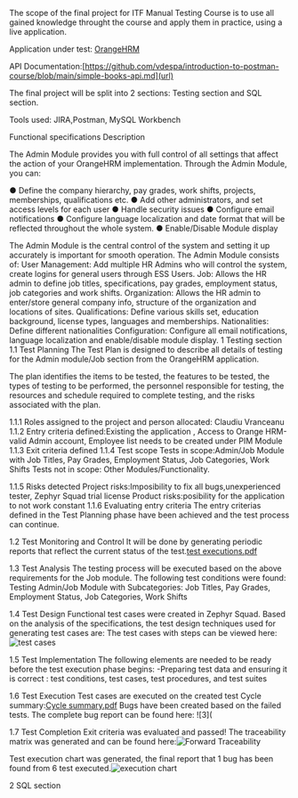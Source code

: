 The scope of the final project for ITF Manual Testing Course is to use all gained knowledge throught the course and apply them in practice, using a live application.

Application under test: [OrangeHRM](https://opensource-demo.orangehrmlive.com/web/index.php/admin/viewSystemUsers)

API Documentation:[https://github.com/vdespa/introduction-to-postman-course/blob/main/simple-books-api.md](url)

The final project will be split into 2 sections: Testing section and SQL section.

Tools used: JIRA,Postman, MySQL Workbench

Functional specifications
Description

The Admin Module provides you with full control of all settings that affect the action of your OrangeHRM implementation. Through the Admin Module, you can:

●       Define the company hierarchy, pay grades, work shifts, projects, memberships, qualifications etc.
●       Add other administrators, and set access levels for each user
●       Handle security issues
●       Configure email notifications
●       Configure language localization and date format that will be reflected throughout the whole system.
●       Enable/Disable Module display

The Admin Module is the central control of the system and setting it up accurately is important for smooth operation.
The Admin Module consists of:
User Management: Add multiple HR Admins who will control the system, create logins for general users through ESS Users.
Job: Allows the HR admin to define job titles, specifications, pay grades, employment status, job categories and work shifts.
Organization: Allows the HR admin to enter/store general company info, structure of the organization and locations of sites.
Qualifications: Define various skills set, education background, license types, languages and memberships.
Nationalities: Define different nationalities
Configuration: Configure all email notifications, language localization and enable/disable module display.
1 Testing section
1.1 Test Planning
The Test Plan is designed to describe all details of testing for the Admin module/Job section from the OrangeHRM application.

The plan identifies the items to be tested, the features to be tested, the types of testing to be performed, the personnel responsible for testing, the resources and schedule required to complete testing, and the risks associated with the plan.

1.1.1 Roles assigned to the project and person allocated: Claudiu Vranceanu
1.1.2 Entry criteria defined:Existing the application , Access to Orange HRM-valid Admin account, Employee list needs to be created under PIM Module 
1.1.3 Exit criteria defined
1.1.4 Test scope
Tests in scope:Admin/Job Module with Job Titles, Pay Grades, Employment Status, Job Categories, Work Shifts
Tests not in scope: Other Modules/Functionality.

1.1.5 Risks detected
Project risks:Imposibility to fix all bugs,unexperienced tester, Zephyr Squad trial license
Product risks:posibility for the application to not work constant
1.1.6 Evaluating entry criteria
The entry criterias defined in the Test Planning phase have been achieved and the test process can continue.

1.2 Test Monitoring and Control
It will be done by generating periodic reports that reflect the current status of the test.[test executions.pdf](https://github.com/vclaudiu/manual_testing_portofolio/files/11511368/test.executions.pdf)


1.3 Test Analysis
The testing process will be executed based on the above requirements for the Job module. The following test conditions were found:
Testing Admin/Job Module with Subcategories: Job Titles, Pay Grades, Employment Status, Job Categories, Work Shifts

1.4 Test Design
Functional test cases were created in Zephyr Squad. Based on the analysis of the specifications, the test design techniques used for generating test cases are:
The test cases with steps can be viewed here: ![test cases](https://github.com/vclaudiu/manual_testing_portofolio/assets/129111494/754c5670-549a-40f2-b661-7553ffa46a11)

1.5 Test Implementation
The following elements are needed to be ready before the test execution phase begins:
-Preparing test data and ensuring it is correct : test conditions, test cases, test procedures, and test suites

1.6 Test Execution
Test cases are executed on the created test Cycle summary:[Cycle summary.pdf](https://github.com/vclaudiu/manual_testing_portofolio/files/11331077/Cycle.summary.pdf)
Bugs have been created based on the failed tests. The complete bug report can be found here: ![3](


1.7 Test Completion
Exit criteria was evaluated and passed!
The traceability matrix was generated and can be found here:![Forward Traceability](https://github.com/vclaudiu/manual_testing_portofolio/assets/129111494/2517f408-3a12-42c7-a7e7-1c711b901d90)

Test execution chart was generated, the final report that 1 bug has been found from 6 test executed.![execution chart](https://github.com/vclaudiu/manual_testing_portofolio/assets/129111494/e18f9e6b-055e-4132-a2e6-a6679330dd8f)


2 SQL section

